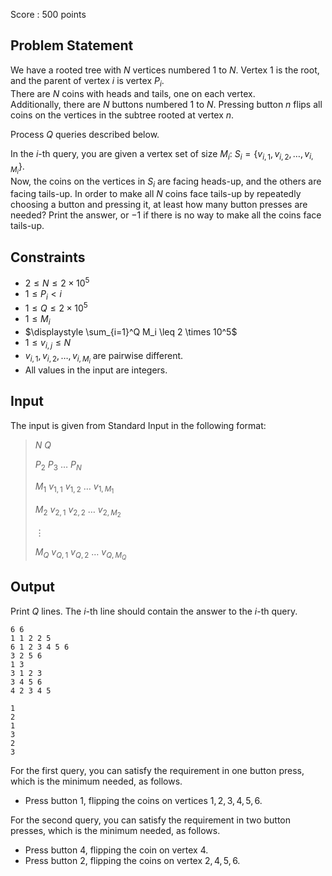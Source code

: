 Score : $500$ points

## Problem Statement

We have a rooted tree with $N$ vertices numbered $1$ to $N$. Vertex $1$ is the root, and the parent of vertex $i$ is vertex $P_i$.<br>
There are $N$ coins with heads and tails, one on each vertex.<br>
Additionally, there are $N$ buttons numbered $1$ to $N$. Pressing button $n$ flips all coins on the vertices in the subtree rooted at vertex $n$.

Process $Q$ queries described below.

In the $i$-th query, you are given a vertex set of size $M_i$: $S_i = \lbrace v_{i,1}, v_{i,2},\dots, v_{i,M_i} \rbrace$.<br>
Now, the coins on the vertices in $S_i$ are facing heads-up, and the others are facing tails-up. In order to make all $N$ coins face tails-up by repeatedly choosing a button and pressing it, at least how many button presses are needed? Print the answer, or $-1$ if there is no way to make all the coins face tails-up.

## Constraints

- $2 \leq N \leq 2 \times 10^5$
- $1 \leq P_i \lt i$
- $1 \leq Q \leq 2 \times 10^5$
- $1 \leq M_i$
- $\displaystyle \sum_{i=1}^Q M_i \leq 2 \times 10^5$
- $1 \leq v_{i,j} \leq N$
- $v_{i,1}, v_{i,2},\dots,v_{i,M_i}$ are pairwise different.
- All values in the input are integers.

## Input

The input is given from Standard Input in the following format:

> $N$ $Q$
> 
> $P_2$ $P_3$ $\dots$ $P_N$
> 
> $M_1$ $v_{1,1}$ $v_{1,2}$ $\dots$ $v_{1,M_1}$
> 
> $M_2$ $v_{2,1}$ $v_{2,2}$ $\dots$ $v_{2,M_2}$
> 
> $\vdots$
> 
> $M_Q$ $v_{Q,1}$ $v_{Q,2}$ $\dots$ $v_{Q,M_Q}$

## Output

Print $Q$ lines. The $i$-th line should contain the answer to the $i$-th query.

```input1
6 6
1 1 2 2 5
6 1 2 3 4 5 6
3 2 5 6
1 3
3 1 2 3
3 4 5 6
4 2 3 4 5
```

```output1
1
2
1
3
2
3
```

For the first query, you can satisfy the requirement in one button press, which is the minimum needed, as follows.

- Press button $1$, flipping the coins on vertices $1,2,3,4,5,6$.

For the second query, you can satisfy the requirement in two button presses, which is the minimum needed, as follows.

- Press button $4$, flipping the coin on vertex $4$.
- Press button $2$, flipping the coins on vertex $2,4,5,6$.